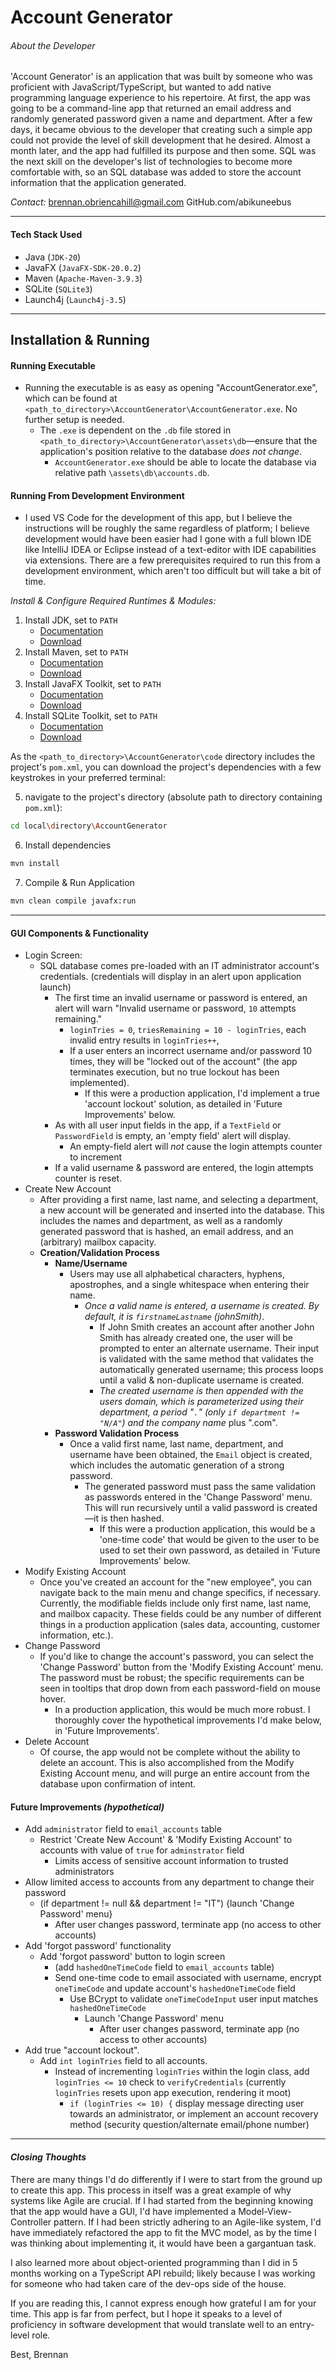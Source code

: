# Account Generator
###### *About the Developer*
'Account Generator' is an application that was built by someone who was proficient with JavaScript/TypeScript, but wanted to add native programming language experience to his repertoire.
At first, the app was going to be a command-line app that returned an email address and randomly generated password given a name and department. After a few days, it became obvious to the developer that creating such a simple app could not provide the level of skill development that he desired.
Almost a month later, and the app had fulfilled its purpose and then some. SQL was the next skill on the developer's list of technologies to become more comfortable with, so an SQL database was added to store the account information that the application generated.

*Contact:*
brennan.obriencahill@gmail.com
GitHub.com/abikuneebus


-------------------------------------------------------------------------
#### Tech Stack Used

- Java (`JDK-20`) 
- JavaFX (`JavaFX-SDK-20.0.2`)
- Maven (`Apache-Maven-3.9.3`)
- SQLite (`SQLite3`)
- Launch4j (`Launch4j-3.5`)

-------------------------------------------------------------------------
## Installation & Running
#### Running Executable
- Running the executable is as easy as opening "AccountGenerator.exe", which can be found at `<path_to_directory>\AccountGenerator\AccountGenerator.exe`. No further setup is needed.
	- The `.exe` is dependent on the `.db` file stored in `<path_to_directory>\AccountGenerator\assets\db`—ensure that the application's position relative to the database *does not change*.
		- `AccountGenerator.exe` should be able to locate the database via relative path `\assets\db\accounts.db`.
#### Running From Development Environment
- I used VS Code for the development of this app, but I believe the instructions will be roughly the same regardless of platform; I believe development would have been easier had I gone with a full blown IDE like IntelliJ IDEA or Eclipse instead of a text-editor with IDE capabilities via extensions. There are a few prerequisites required to run this from a development environment, which aren't too difficult but will take a bit of time.

*Install & Configure Required Runtimes & Modules:*
1. Install JDK, set to `PATH`
	- [Documentation](https://docs.oracle.com/cd/E19182-01/820-7851/inst_cli_jdk_javahome_t/)
	- [Download](https://www.oracle.com/java/technologies/downloads/)
2. Install Maven, set to `PATH`
	- [Documentation](https://maven.apache.org/install.html) 
	- [Download](https://maven.apache.org/download.cgi)
3. Install JavaFX Toolkit, set to `PATH`
	- [Documentation](https://openjfx.io/openjfx-docs/)
	- [Download](https://gluonhq.com/products/javafx/)
4. Install SQLite Toolkit, set to `PATH`
	- [Documentation](https://www.sqlitetutorial.net/download-install-sqlite/)
	- [Download](https://www.sqlite.org/download.html)

As the `<path_to_directory>\AccountGenerator\code` directory includes the project's `pom.xml`, you can download the project's dependencies with a few keystrokes in your preferred terminal:

5. navigate to the project's directory (absolute path to directory containing `pom.xml`):
```bash
cd local\directory\AccountGenerator
```

6. Install dependencies
```bash
mvn install
```

7. Compile & Run Application
```bash
mvn clean compile javafx:run
```


-------------------------------------------------------------------------
#### GUI Components & Functionality
- Login Screen:
	- SQL database comes pre-loaded with an IT administrator account's credentials. (credentials will display in an alert upon application launch)
		- The first time an invalid username or password is entered, an alert will warn "Invalid username or password, `10` attempts remaining." 
			- `loginTries = 0`, `triesRemaining = 10 - loginTries`, each invalid entry results in `loginTries++`, 
			- If a user enters an incorrect username and/or password 10 times, they will be "locked out of the account" (the app terminates execution, but no true lockout has been implemented).
				- If this were a production application, I'd implement a true 'account lockout' solution, as detailed in 'Future Improvements' below.
		- As with all user input fields in the app, if a `TextField` or `PasswordField` is empty, an 'empty field' alert will display.
			- An empty-field alert will *not* cause the login attempts counter to increment
		- If a valid username & password are entered, the login attempts counter is reset.
- Create New Account
	- After providing a first name, last name, and selecting a department, a new account will be generated and inserted into the database. This includes the names and department, as well as a randomly generated password that is hashed, an email address, and an (arbitrary) mailbox capacity.
	- **Creation/Validation Process**
		- **Name/Username**
			- Users may use all alphabetical characters, hyphens, apostrophes, and a single whitespace when entering their name. 
				- *Once a valid name is entered, a username is created. By default, it is `firstnameLastname` (johnSmith)*.
					- If John Smith creates an account after another John Smith has already created one, the user will be prompted to enter an alternate username. Their input is validated with the same method that validates the automatically generated username; this process loops until a valid & non-duplicate username is created.
					- *The created username is then appended with the users domain, which is parameterized using their department, a period "`.`" (only `if department != "N/A"`) and the company name* plus ".com".
		- **Password Validation Process**
			- Once a valid first name, last name, department, and username have been obtained, the `Email` object is created, which includes the automatic generation of a strong password.
				- The generated password must pass the same validation as passwords entered in the 'Change Password' menu. This will run recursively until a valid password is created—it is then hashed.
					- If this were a production application, this would be a 'one-time code' that would be given to the user to be used to set their own password, as detailed in 'Future Improvements' below.
- Modify Existing Account
	- Once you've created an account for the "new employee", you can navigate back to the main menu and change specifics, if necessary. Currently, the modifiable fields include only first name, last name, and mailbox capacity. These fields could be any number of different things in a production application (sales data, accounting, customer information, etc.).
- Change Password
	- If you'd like to change the account's password, you can select the 'Change Password' button from the 'Modify Existing Account' menu. The password must be robust; the specific requirements can be seen in tooltips that drop down from each password-field on mouse hover.
		- In a production application, this would be  much more robust. I thoroughly cover the hypothetical improvements I'd make below, in 'Future Improvements'.
- Delete Account
	- Of course, the app would not be complete without the ability to delete an account. This is also accomplished from the Modify Existing Account menu, and will purge an entire account from the database upon confirmation of intent.


#### Future Improvements *(hypothetical)*
- Add `administrator` field to `email_accounts` table
	- Restrict 'Create New Account' & 'Modify Existing Account' to accounts with value of `true` for `adminstrator` field
		- Limits access of sensitive account information to trusted administrators
- Allow limited access to accounts from any department to change their password
	- (if department != null && department != "IT") {launch 'Change Password' menu}
		- After user changes password, terminate app (no access to other accounts)
- Add 'forgot password' functionality
	- Add 'forgot password' button to login screen
		- (add `hashedOneTimeCode` field to `email_accounts` table)
		- Send one-time code to email associated with username, encrypt `oneTimeCode` and update account's `hashedOneTimeCode` field
			- Use BCrypt to validate `oneTimeCodeInput` user input matches `hashedOneTimeCode`
				- Launch 'Change Password' menu
					- After user changes password, terminate app (no access to other accounts)
- Add true "account lockout".
	- Add `int loginTries` field to all accounts.
		- Instead of incrementing `loginTries` within the login class, add `loginTries <= 10` check to `verifyCredentials` (currently `loginTries` resets upon app execution, rendering it moot)
			- `if (loginTries <= 10) {` display message directing user towards an administrator, or implement an account recovery method (security question/alternate email/phone number)

-------------------------------------------------------------------------
#### *Closing Thoughts*
There are many things I'd do differently if I were to start from the ground up to create this app. This process in itself was a great example of why systems like Agile are crucial. If I had started from the beginning knowing that the app would have a GUI, I'd have implemented a Model-View-Controller pattern. If I had been strictly adhering to an Agile-like system, I'd have immediately refactored the app to fit the MVC model, as by the time I was thinking about implementing it, it would have been a gargantuan task.

I also learned more about object-oriented programming than I did in 5 months working on a TypeScript API rebuild; likely because I was working for someone who had taken care of the dev-ops side of the house.

If you are reading this, I cannot express enough how grateful I am for your time. This app is far from perfect, but I hope it speaks to a level of proficiency in software development that would translate well to an entry-level role. 

Best,
Brennan
